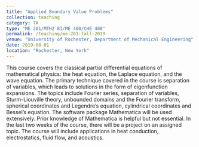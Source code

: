 ```yaml
---
title: "Applied Boundary Value Problems"
collection: teaching
category: TA
type: "ME 201/MTH2 81/ME 400/CHE 400"
permalink: /teaching/me-201-fall-2019
venue: "University of Rochester, Department of Mechanical Engineering"
date: 2019-08-01
location: "Rochester, New York"
---
```


This course covers the classical partial differential equations of mathematical physics: the heat equation, the Laplace equation, and the wave equation. The primary technique covered in the course is separation of variables, which leads to solutions in the form of eigenfunction expansions. The topics include Fourier series, separation of variables, Sturm-Liouville theory, unbounded domains and the Fourier transform, spherical coordinates and Legendre’s equation, cylindrical coordinates and Bessel’s equation. The software package Mathematica will be used extensively. Prior knowledge of Mathematica is helpful but not essential. In the last two weeks of the course, there will be a project on an assigned topic. The course will include applications in heat conduction, electrostatics, fluid flow, and acoustics.
